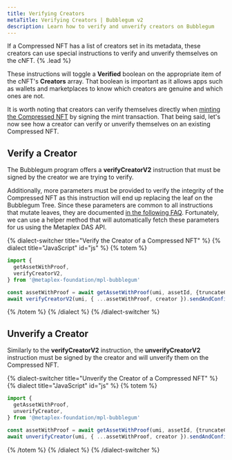 ```yaml
---
title: Verifying Creators
metaTitle: Verifying Creators | Bubblegum v2
description: Learn how to verify and unverify creators on Bubblegum
---
```


If a Compressed NFT has a list of creators set in its metadata, these creators can use special instructions to verify and unverify themselves on the cNFT. {% .lead %}

These instructions will toggle a **Verified** boolean on the appropriate item of the cNFT's **Creators** array. That boolean is important as it allows apps such as wallets and marketplaces to know which creators are genuine and which ones are not.

It is worth noting that creators can verify themselves directly when [minting the Compressed NFT](/bubblegum-v2/mint-cnfts) by signing the mint transaction. That being said, let's now see how a creator can verify or unverify themselves on an existing Compressed NFT.

## Verify a Creator

The Bubblegum program offers a **verifyCreatorV2** instruction that must be signed by the creator we are trying to verify.

Additionally, more parameters must be provided to verify the integrity of the Compressed NFT as this instruction will end up replacing the leaf on the Bubblegum Tree. Since these parameters are common to all instructions that mutate leaves, they are documented [in the following FAQ](/bubblegum-v2/faq#replace-leaf-instruction-arguments). Fortunately, we can use a helper method that will automatically fetch these parameters for us using the Metaplex DAS API.

{% dialect-switcher title="Verify the Creator of a Compressed NFT" %}
{% dialect title="JavaScript" id="js" %}
{% totem %}

```ts
import {
  getAssetWithProof,
  verifyCreatorV2,
} from '@metaplex-foundation/mpl-bubblegum'

const assetWithProof = await getAssetWithProof(umi, assetId, {truncateCanopy: true});
await verifyCreatorV2(umi, { ...assetWithProof, creator }).sendAndConfirm(umi)
```

{% /totem %}
{% /dialect %}
{% /dialect-switcher %}

## Unverify a Creator

Similarly to the **verifyCreatorV2** instruction, the **unverifyCreatorV2** instruction must be signed by the creator and will unverify them on the Compressed NFT.

{% dialect-switcher title="Unverify the Creator of a Compressed NFT" %}
{% dialect title="JavaScript" id="js" %}
{% totem %}

```ts
import {
  getAssetWithProof,
  unverifyCreator,
} from '@metaplex-foundation/mpl-bubblegum'

const assetWithProof = await getAssetWithProof(umi, assetId, {truncateCanopy: true});
await unverifyCreator(umi, { ...assetWithProof, creator }).sendAndConfirm(umi)
```

{% /totem %}
{% /dialect %}
{% /dialect-switcher %}
